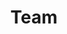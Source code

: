 ---
layout: team
title: Team
order: 7

members:
  - order: 1
    name: Hugh Mannknot
    role: Automator
    img: img/team/1.jpg
    bio: Hugh Mannknot is a personofication of our automations, he's serving as a placeholder here until we have flesh and blood humans to feature
  - order: 2
    name: Dolly Trismegistus
    role: Illustrator
    img: img/team/2.jpg
    bio: Dolly Trismegistus is the pseudonym we've given DALL·E 3, the Gen-AI engine behind many of our site's illustrations. Like Hugh, she's also a placeholder, and means of appropriating credit to the source
  - order: 3
    name: You
    role: Collaborator
    img: img/team/4.jpg
    bio: We believe the best outcomes arise from close collaboration with stakeholders, and that's why everyone who works with us is a member of the team for the duration of the project
  - order: 4
    name: Ardy Hashem
    role: Orchestrator
    img: img/team/3.jpg
    bio: I simply love knowledge and technology, after stockpiling the former in persuit of mastering the latter I'm ready to slow down and share the wealth
    links:
      - icon: linkedin
        url: https://www.linkedin.com/in/ardyhashem/
---